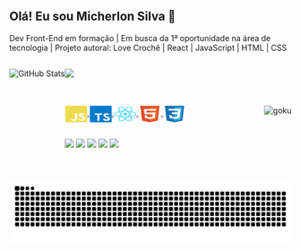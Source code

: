 ## Olá! Eu sou Micherlon Silva 👋

Dev Front-End em formação | Em busca da 1ª oportunidade na área de tecnologia | Projeto autoral: Love Crochê | React | JavaScript | HTML | CSS

##

<div>  
<a href="https://github.com/micherlong">
<img height="180em" src="https://github-readme-stats.vercel.app/api?username=micherlong&show_icons=true&theme=tokyonight&include_all_commits=true&count_private=true"/>
<img 
      align="left" 
      alt="GitHub Stats" 
      height="200" 
      src="https://github-readme-stats.vercel.app/api/top-langs/?username=larissakich&theme=tokyonight&layout=compact&custom_title=Tecnologias&langs_count=9" 
  />
</div>
  
##

<div style="display: inline_block"><br>
  <img align="center" alt="Rafa-Js" height="30" width="40" src="https://raw.githubusercontent.com/devicons/devicon/master/icons/javascript/javascript-plain.svg">
  <img align="center" alt="Rafa-Ts" height="30" width="40" src="https://raw.githubusercontent.com/devicons/devicon/master/icons/typescript/typescript-plain.svg">
  <img align="center" alt="Rafa-React" height="30" width="40" src="https://raw.githubusercontent.com/devicons/devicon/master/icons/react/react-original.svg">
  <img align="center" alt="Rafa-HTML" height="30" width="40" src="https://raw.githubusercontent.com/devicons/devicon/master/icons/html5/html5-original.svg">
  <img align="center" alt="Rafa-CSS" height="30" width="40" src="https://raw.githubusercontent.com/devicons/devicon/master/icons/css3/css3-original.svg">
  <img align="right" alt="goku" src="https://media4.giphy.com/media/v1.Y2lkPTc5MGI3NjExcmVxMXRqdHEzeGkyaWR3Zzc1ZTlzeDJwNHIzbG8xOXNtdXZrYnR3ciZlcD12MV9pbnRlcm5hbF9naWZfYnlfaWQmY3Q9cw/SV0LuYdSMmKEklpZKs/giphy.gif">
</div>

##

<div> 
  <a href="https://www.linkedin.com/feed/" target="_blank"><img src="https://img.shields.io/badge/-LinkedIn-%230077B5?style=for-the-badge&logo=linkedin&logoColor=white" target="_blank"></a> 
  <a href="https://www.instagram.com/micherlonnika/" target="_blank"><img src="https://img.shields.io/badge/-Instagram-%23E4405F?style=for-the-badge&logo=instagram&logoColor=white" target="_blank"></a>
 <a href="https://x.com/MicherlonNika" target="_blank"><img src="https://img.shields.io/badge/X-000?style=for-the-badge&logo=x" target="_blank"></a> 
  <a href = "https://wa.me/5512996687521"><img src="https://img.shields.io/badge/WhatsApp-25D366?style=for-the-badge&logo=whatsapp&logoColor=white"></a>
  <a href = "micherlonoffice@gmail.com"><img src="https://img.shields.io/badge/-Gmail-%23333?style=for-the-badge&logo=gmail&logoColor=white" target="_blank"></a> 
</div>

<picture>
  <source media="(prefers-color-scheme: dark)" srcset="https://raw.githubusercontent.com/micherlong/micherlong/output/github-contribution-grid-snake-dark.svg">
  <source media="(prefers-color-scheme: light)" srcset="https://raw.githubusercontent.com/micherlong/micherlong/output/github-contribution-grid-snake.svg">
  <img alt="github contribution grid snake animation" src="https://raw.githubusercontent.com/micherlong/micherlong/output/github-contribution-grid-snake.svg">
</picture>
</div>
